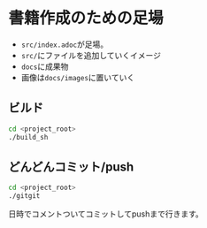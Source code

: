 # 書籍作成のための足場

* `src/index.adoc`が足場。  
* `src/`にファイルを追加していくイメージ  
* `docs`に成果物
* 画像は`docs/images`に置いていく

## ビルド

```bash
cd <project_root>
./build_sh
```

## どんどんコミット/push

```bash
cd <project_root>
./gitgit
```

日時でコメントついてコミットしてpushまで行きます。
